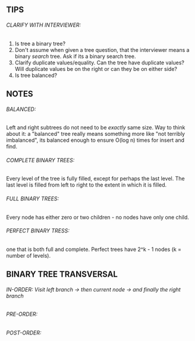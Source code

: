 ## TIPS


###### CLARIFY WITH INTERVIEWER:


  1. Is tree a binary tree?
  2. Don't assume when given a tree question, that the interviewer means a binary _search_ tree. Ask if its a binary search tree.
  3. Clarify duplicate values/equality. Can the tree have duplicate values? Will duplicate values be on the right or can they be on either side?
  4. Is tree balanced?



## NOTES

###### BALANCED: 
Left and right subtrees do not need to be _exactly_ same size. Way to think about it: a "balanced" tree really means something more like "not terribly imbalanced", its balanced enough to ensure O(log n) times for insert and find.
  
###### COMPLETE BINARY TREES:
Every level of the tree is fully filled, except for perhaps the last level. The last level is filled from left to right to the extent in which it is filled.

###### FULL BINARY TREES: 
Every node has either zero or two children -  no nodes have only one child.

###### PERFECT BINARY TRESS:
one that is both full and complete. Perfect trees have 2^k - 1 nodes (k = number of levels).



## BINARY TREE TRANSVERSAL


###### IN-ORDER: Visit left branch -> then current node -> and finally the right branch

###### PRE-ORDER: 

###### POST-ORDER: 
